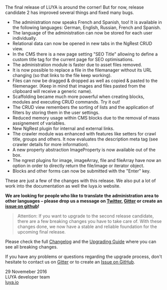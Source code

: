 The final release of LUYA is around the corner! But for now, release candidate 2 has improved several things and fixed many bugs.

+ The administration now speaks French and Spanish, too! It is available in the following languages: German, English, Russian, French and Spanish.
+ The language of the administration can now be stored for each user individually.
+ Relational data can now be opened in new tabs in the NgRest CRUD view.
+ In the CMS there is a new page setting "SEO Title" allowing to define a custom title tag for the current page for SEO optimisations.
+ The administration module is faster due to asset files removed.
+ It is now possible to replace a file in the filemanager without its URL changing (so that links to the file keep working).
+ Files can now be dragged & dropped as well as copied & pasted to the filemenager. (Keep in mind that images and files pasted from the clipboard will receive a generic name).
+ Scaffolding became much more powerful when creating blocks, modules and executing CRUD commands. Try it out!
+ The CRUD view remembers the sorting of lists and the application of filters by storing them in the user settings.
+ Reduced memory usage within CMS blocks due to the removal of mass assignement of variables.
+ New NgRest plugin for internal and external links.
+ The crawler module was enhanced with features like setters for crawl title, groups and others. It now evaluates the description meta tag (see crawler details for more information).
+ A new property abstraction ImageProperty is now available out of the box.
+ The ngrest plugins for image, imageArray, file and fileArray have now an option in order to directly return the file/image or iterator object.
+ Blocks and other forms can now be submitted with the "Enter" key.

These are just a few of the changes with this release. We also put a lot of work into the documentation as well the luya.io website.

**We are looking for people who like to translate the administration area to other languages – please drop us a message on [Twitter](https://twitter.com/luyadev), [Gitter](https://gitter.im/luyadev/luya) or create an [issue on github](https://github.com/luyadev/luya/issues)!**

> Attention: If you want to upgrade to the second release candidate, there are a few breaking changes you have to take care of. With these changes done, we now have a stable and reliable foundation for the upcoming final release.

Please check the full [Changelog](https://github.com/luyadev/luya/blob/master/CHANGELOG.md) and the [Upgrading Guide](https://luya.io/guide/install-upgrade) where you can see all breaking changes.

If you have any problems or questions regarding the upgrade process, don't hesitate to contact us on [Gitter](https://gitter.im/luyadev/luya) or to create an [Issue on GitHub](https://github.com/luyadev/luya/issues).

29 Novemeber 2016  
LUYA developer team  
[luya.io](https://luya.io)
